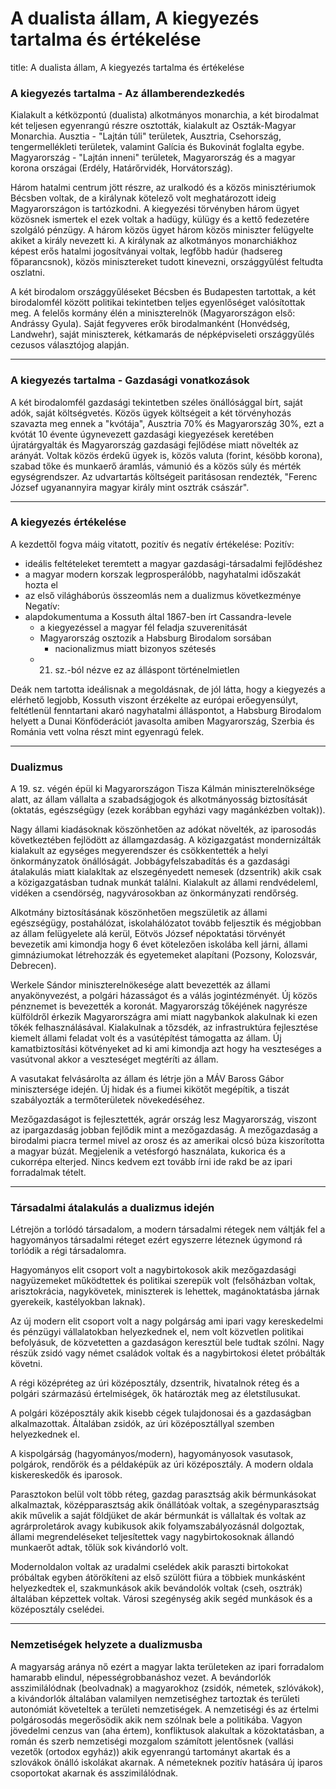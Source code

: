 # A dualista állam, A kiegyezés tartalma és értékelése

title: A dualista állam, A kiegyezés tartalma és értékelése


### A kiegyezés tartalma - Az államberendezkedés
Kialakult a kétközpontú (dualista) alkotmányos monarchia, a két birodalmat két teljesen egyenrangú részre osztották, kialakult az Oszták-Magyar Monarchia. Ausztia - "Lajtán túli" területek, Ausztria, Csehország, tengermellékleti területek, valamint Galícia és Bukovinát foglalta egybe. Magyarország - "Lajtán inneni" területek, Magyarország és a magyar korona országai (Erdély, Határőrvidék, Horvátország). 

Három hatalmi centrum jött részre, az uralkodó és a közös minisztériumok Bécsben voltak, de a királynak kötelező volt meghatározott ideig Magyarországon is tartózkodni. A kiegyezési törvényben három ügyet közösnek ismertek el ezek voltak a hadügy, külügy és a kettő fedezetére szolgáló pénzügy. A három közös ügyet három közös miniszter felügyelte akiket a király nevezett ki. A királynak az alkotmányos monarchiákhoz képest erős hatalmi jogosítványai voltak, legfőbb hadúr (hadsereg főparancsnok), közös minisztereket tudott kinevezni, országgyűlést feltudta oszlatni.

A két birodalom országgyűléseket Bécsben és Budapesten tartottak, a két birodalomfél között politikai tekintetben teljes egyenlőséget valósítottak meg. A felelős kormány élén a miniszterelnök (Magyarországon első: Andrássy Gyula). Saját fegyveres erők birodalmanként (Honvédség, Landwehr), saját miniszterek, kétkamarás de népképviseleti országgyűlés cezusos választójog alapján.
***
### A kiegyezés tartalma - Gazdasági vonatkozások
A két birodalomfél gazdasági tekintetben széles önállósággal bírt, saját adók, saját költségvetés. Közös ügyek költségeit a két törvényhozás szavazta meg ennek a "kvótája", Ausztria 70% és Magyarország 30%, ezt a kvótát 10 évente úgynevezett gazdasági kiegyezések keretében újratárgyalták és Magyarország gazdasági fejlődése miatt növelték az arányát. Voltak közös érdekű ügyek is, közös valuta (forint, késöbb korona), szabad tőke és munkaerő áramlás, vámunió és a közös súly és mérték egységrendszer. Az udvartartás költségeit paritásosan rendezték, "Ferenc József ugyanannyira magyar király mint osztrák császár".
***
### A kiegyezés értékelése
A kezdettől fogva máig vitatott, pozitív és negatív értékelése:
Pozitív:
- ideális feltételeket teremtett a magyar gazdasági-társadalmi fejlődéshez
- a magyar modern korszak legprosperálóbb, nagyhatalmi időszakát hozta el
- az első világháborús összeomlás nem a dualizmus következménye
Negatív:
- alapdokumentuma a Kossuth által 1867-ben írt Cassandra-levele
	- a kiegyezéssel a magyar fél feladja szuverenitását
	- Magyarország osztozik a Habsburg Birodalom sorsában
		- nacionalizmus miatt bizonyos szétesés
	- 21. sz.-ból nézve ez az álláspont történelmietlen

Deák nem tartotta ideálisnak a megoldásnak, de jól látta, hogy a kiegyezés a elérhető legjobb, Kossuth viszont érzékelte az európai erőegyensúlyt, feltétlenül fenntartani akaró nagyhatalmi álláspontot, a Habsburg Birodalom helyett a Dunai Könföderációt javasolta amiben Magyarország, Szerbia és Románia vett volna részt mint egyenragú felek.
***
### Dualizmus
A 19. sz. végén épül ki Magyarországon Tisza Kálmán miniszterelnöksége alatt, az állam vállalta a szabadságjogok és alkotmányosság biztosítását (oktatás, egészségügy (ezek korábban egyházi vagy magánkézben voltak)).

Nagy állami kiadásoknak köszönhetően az adókat növelték, az iparosodás következtében fejlödött az államgazdaság. A közigazgatást mondernizálták kialakult az egységes megyerendszer és csökkentették a helyi önkormányzatok önállóságát. Jobbágyfelszabadítás és a gazdasági átalakulás miatt kialakltak az elszegényedett nemesek (dzsentrik) akik csak a közigazgatásban tudnak munkát találni. Kialakult az állami rendvédeleml, vidéken a csendörség, nagyvárosokban az önkormányzati rendőrség.

Alkotmány biztosításának köszönhetően megszületik az állami egészségügy, postahálózat, iskolahálózatot tovább feljesztik és mégjobban az állam felügyelete alá kerül, Eötvös József népoktatási törvényét bevezetik ami kimondja hogy 6 évet kötelezően iskolába kell járni, állami gimnáziumokat létrehozzák és egyetemeket alapítani (Pozsony, Kolozsvár, Debrecen).

Werkele Sándor miniszterelnökesége alatt bevezették az állami anyakönyvezést, a polgári házasságot és a válás jogintézményét. Új közös pénznemet is bevezették a koronát. Magyarország tőkéjének nagyrésze külföldről érkezik Magyarországra ami miatt nagybankok alakulnak ki ezen tőkék felhasználásával. Kialakulnak a tőzsdék, az infrastruktúra fejlesztése kiemelt állami feladat volt és a vasútépítést támogatta az állam. Új kamatbiztosítási kötvényeket ad ki ami kimondja azt hogy ha veszteséges a vasútvonal akkor a veszteséget megtéríti az állam. 

A vasutakat felvásárolta az állam és létrje jön a MÁV Baross Gábor minisztersége idején.
Új hidak és a fiumei kikötőt megépítik, a tiszát szabályozták a termőterületek növekedéséhez.

Mezőgazdaságot is fejlesztették, agrár ország lesz Magyarország, viszont az ipargazdaság jobban fejlődik mint a mezőgazdaság. A mezőgazdaság a birodalmi piacra termel mivel az orosz és az amerikai olcsó búza kiszorította a magyar búzát. Megjelenik a vetésforgó használata, kukorica és a cukorrépa elterjed. Nincs kedvem ezt tovább írni ide rakd be az ipari forradalmak tételt.
***
### Társadalmi átalakulás a dualizmus idején
Létrejön a torlódó társadalom, a modern társadalmi rétegek nem váltják fel a hagyományos társadalmi réteget ezért egyszerre léteznek úgymond rá torlódik a régi társadalomra.

Hagyományos elit csoport volt a nagybirtokosok akik mezőgazdasági nagyüzemeket működtettek és politikai szerepük volt (felsőházban voltak, arisztokrácia, nagykövetek, miniszterek is lehettek, magánoktatásba járnak gyerekeik, kastélyokban laknak).

Az új modern elit csoport volt a nagy polgárság ami ipari vagy kereskedelmi és pénzügyi vállalatokban helyezkednek el, nem volt közvetlen politikai befolyásuk, de közvetetten a gazdaságon keresztül bele tudtak szólni. Nagy részük zsidó vagy német családok voltak és a nagybirtokosi életet próbálták követni.

A régi középréteg az úri középosztály, dzsentrik, hivatalnok réteg és a polgári származású értelmiségek, ők határozták meg az életstílusukat.

A polgári középosztály akik kisebb cégek tulajdonosai és a gazdaságban alkalmazottak. Általában zsidók, az úri középosztállyal szemben helyezkednek el.

A kispolgárság (hagyományos/modern), hagyományosok vasutasok, polgárok, rendőrök és a példaképük az úri középosztály. A modern oldala kiskereskedők és iparosok.

Parasztokon belül volt több réteg, gazdag parasztság akik bérmunkásokat alkalmaztak, középparasztság akik önállátóak voltak, a szegényparasztság akik művelik a saját földjüket de akár bérmunkát is vállaltak és voltak az agrárproletárok avagy kubikusok akik folyamszabályozásnál dolgoztak, állami megrendeléseket teljesítettek vagy nagybirtokosoknak állandó munkaerőt adtak, tőlük sok kivándorló volt.

Modernoldalon voltak az uradalmi cselédek akik paraszti birtokokat próbáltak egyben átörökíteni az első szülött fiúra a többiek munkásként helyezkedtek el, szakmunkások akik bevándolók voltak (cseh, osztrák) általában képzettek voltak. Városi szegénység akik segéd munkások és a középosztály cselédei.
***
### Nemzetiségek helyzete a dualizmusba
A magyarság aránya nő ezért a magyar lakta területeken az ipari forradalom hamarabb elindul, népességrobbanáshoz vezet. A bevándorlók asszimilálódnak (beolvadnak) a magyarokhoz (zsidók, németek, szlóvákok), a kivándorlók általában valamilyen nemzetiséghez tartoztak és területi autonómiát követeltek a területi nemzetiségek. A nemzetiségi és az értelmi polgárosodás megerősödik akik nem szólnak bele a politikába. Vagyon jövedelmi cenzus van (aha értem), konfliktusok alakultak a közoktatásban, a román és szerb nemzetiségi mozgalom számított jelentősnek (vallási vezetők (ortodox egyház)) akik egyenrangú tartományt akartak és a szlovákok önálló iskolákat akarnak. A németeknek pozitív hatására új iparos csoportokat akarnak és asszimilálódnak.
